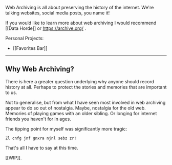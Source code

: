 Web Archiving is all about preserving the history of the internet. We're talking websites, social media posts, you name it!

If you would like to learn more about web archiving I would recommend [[Data Horde]] or https://archive.org/ .

Personal Projects:
* [[Favorites Bar]]

----

## Why Web Archiving?

There is here a greater question underlying why anyone should record history at all. Perhaps to protect the stories and memories that are important to us.

Not to generalise, but from what I have seen most involved in web archiving appear to do so out of nostalgia. Maybe, nostalgia for the old web. Memories of playing games with an older sibling. Or longing for internet friends you haven't for in ages.

The tipping point for myself was significantly more tragic: 

`Zl cnfg jnf gnxra njnl sebz zr!`

That's all I have to say at this time.

[[WIP]].